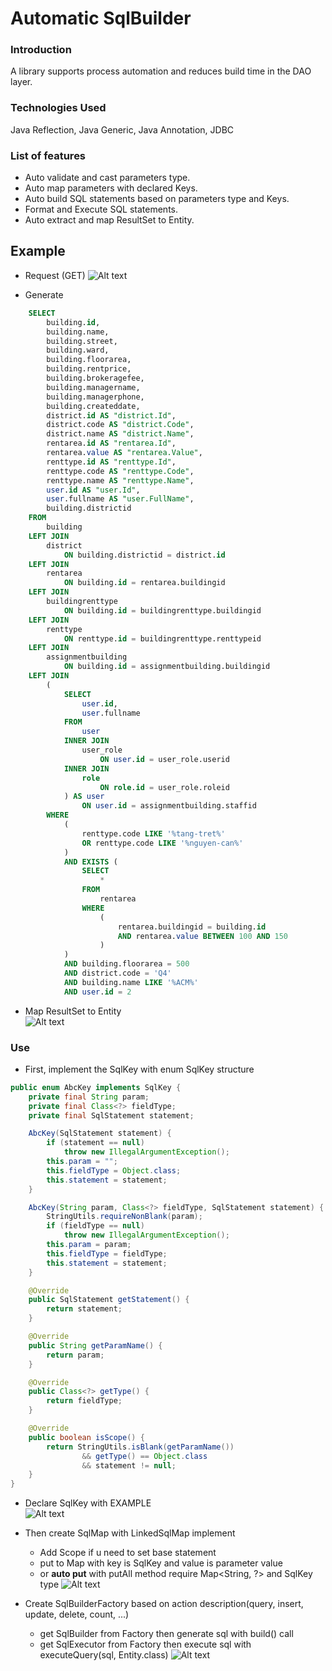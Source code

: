 # Automatic SqlBuilder

### Introduction
A library supports process automation and reduces build time in the DAO layer.

### Technologies Used
Java Reflection, Java Generic, Java Annotation, JDBC

### List of features
* Auto validate and cast parameters type.
* Auto map parameters with declared Keys.
* Auto build SQL statements based on parameters type and Keys.
* Format and Execute SQL statements.
* Auto extract and map ResultSet to Entity.

## Example

* Request (GET)
![Alt text](screenshots/7.PNG?raw=true)

* Generate
```sql
    SELECT
        building.id,
        building.name,
        building.street,
        building.ward,
        building.floorarea,
        building.rentprice,
        building.brokeragefee,
        building.managername,
        building.managerphone,
        building.createddate,
        district.id AS "district.Id",
        district.code AS "district.Code",
        district.name AS "district.Name",
        rentarea.id AS "rentarea.Id",
        rentarea.value AS "rentarea.Value",
        renttype.id AS "renttype.Id",
        renttype.code AS "renttype.Code",
        renttype.name AS "renttype.Name",
        user.id AS "user.Id",
        user.fullname AS "user.FullName",
        building.districtid 
    FROM
        building 
    LEFT JOIN
        district 
            ON building.districtid = district.id 
    LEFT JOIN
        rentarea 
            ON building.id = rentarea.buildingid 
    LEFT JOIN
        buildingrenttype 
            ON building.id = buildingrenttype.buildingid 
    LEFT JOIN
        renttype 
            ON renttype.id = buildingrenttype.renttypeid 
    LEFT JOIN
        assignmentbuilding 
            ON building.id = assignmentbuilding.buildingid 
    LEFT JOIN
        (
            SELECT
                user.id,
                user.fullname 
            FROM
                user 
            INNER JOIN
                user_role 
                    ON user.id = user_role.userid 
            INNER JOIN
                role 
                    ON role.id = user_role.roleid
            ) AS user 
                ON user.id = assignmentbuilding.staffid 
        WHERE
            (
                renttype.code LIKE '%tang-tret%' 
                OR renttype.code LIKE '%nguyen-can%'
            ) 
            AND EXISTS (
                SELECT
                    * 
                FROM
                    rentarea 
                WHERE
                    (
                        rentarea.buildingid = building.id  
                        AND rentarea.value BETWEEN 100 AND 150  
                    )
            ) 
            AND building.floorarea = 500 
            AND district.code = 'Q4' 
            AND building.name LIKE '%ACM%' 
            AND user.id = 2
```

* Map ResultSet to Entity <br />
![Alt text](screenshots/6.PNG?raw=true)

### Use

* First, implement the SqlKey with enum
SqlKey structure
```java
public enum AbcKey implements SqlKey {
    private final String param;
    private final Class<?> fieldType;
    private final SqlStatement statement;

    AbcKey(SqlStatement statement) {
        if (statement == null)
            throw new IllegalArgumentException();
        this.param = "";
        this.fieldType = Object.class;
        this.statement = statement;
    }

    AbcKey(String param, Class<?> fieldType, SqlStatement statement) {
        StringUtils.requireNonBlank(param);
        if (fieldType == null)
            throw new IllegalArgumentException();
        this.param = param;
        this.fieldType = fieldType;
        this.statement = statement;
    }

    @Override
    public SqlStatement getStatement() {
        return statement;
    }

    @Override
    public String getParamName() {
        return param;
    }

    @Override
    public Class<?> getType() {
        return fieldType;
    }

    @Override
    public boolean isScope() {
        return StringUtils.isBlank(getParamName())
                && getType() == Object.class
                && statement != null;
    }
}
```

* Declare SqlKey with EXAMPLE <br />
![Alt text](screenshots/11.PNG?raw=true)


* Then create SqlMap<Key> with LinkedSqlMap implement
    - Add Scope if u need to set base statement
    - put to Map with key is SqlKey and value is parameter value
    - or **auto put** with putAll method require Map<String, ?> and SqlKey type
![Alt text](screenshots/9.PNG?raw=true)

* Create SqlBuilderFactory based on action description(query, insert, update, delete, count, ...)
    - get SqlBuilder from Factory then generate sql with build() call
    - get SqlExecutor from Factory then execute sql with executeQuery(sql, Entity.class)
![Alt text](screenshots/8.PNG?raw=true)
